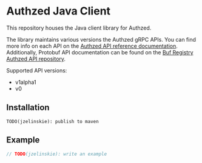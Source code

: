 # Authzed Java Client

This repository houses the Java client library for Authzed.

The library maintains various versions the Authzed gRPC APIs.
You can find more info on each API on the [Authzed API reference documentation].
Additionally, Protobuf API documentation can be found on the [Buf Registry Authzed API repository].

[Authzed API Reference documentation]: https://docs.authzed.com/reference/api
[Buf Registry Authzed API repository]: https://buf.build/authzed/api/docs/main

Supported API versions:
- v1alpha1
- v0

## Installation

```
TODO(jzelinskie): publish to maven
```

## Example

```java
// TODO(jzelinskie): write an example
```
